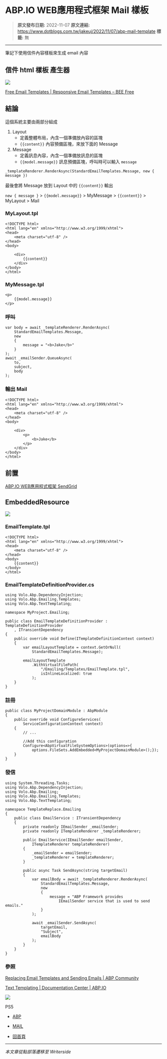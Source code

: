 # ABP.IO WEB應用程式框架 Mail 樣板

> **原文發布日期:** 2022-11-07
> **原文連結:** https://www.dotblogs.com.tw/jakeuj/2022/11/07/abp-mail-template
> **標籤:** 無

---

筆記下使用信件內容樣板來生成 email 內容

## 信件 html 樣板 產生器

![](https://raw.githubusercontent.com/abpframework/abp/dev/docs/en/Community-Articles/2020-09-09-Replacing-Email-Template-and-Sending-Emails/bee.gif)

[Free Email Templates | Responsive Email Templates – BEE Free](https://beefree.io/templates/free/)

## 結論

這個系統主要由兩部分組成

1. Layout
   * 定義整體布局，內含一個準備放內容的區塊
   * `{{content}}` 內容預備區塊，來放下面的 Message
2. Message
   * 定義訊息內容，內含一個準備放訊息的區塊
   * `{{model.message}}` 訊息預備區塊，呼叫時可以輸入 `message`

```
_templateRenderer.RenderAsync(StandardEmailTemplates.Message, new { message })
```

最後會將 Message 放到 Layout 中的 `{{content}}` 輸出

`new { message }` > `{{model.message}}` > MyMessage > `{{content}}` > MyLayout > Mail

### MyLayout.tpl

```
<!DOCTYPE html>
<html lang="en" xmlns="http://www.w3.org/1999/xhtml">
<head>
    <meta charset="utf-8" />
</head>
<body>

    <div>
        {{content}}
    </div>
</body>
</html>
```

### MyMessage.tpl

```
<p>
    {{model.message}}
</p>
```

### 呼叫

```
var body = await _templateRenderer.RenderAsync(
    StandardEmailTemplates.Message,
    new
    {
        message = "<b>Jake</b>"
    }
);
await _emailSender.QueueAsync(
    to,
    subject,
    body
);
```

### 輸出 Mail

```
<!DOCTYPE html>
<html lang="en" xmlns="http://www.w3.org/1999/xhtml">
<head>
    <meta charset="utf-8" />
</head>
<body>

    <div>
        <p>
            <b>Jake</b>
        </p>
    </div>
</body>
</html>
```

## 前置

[ABP.IO WEB應用程式框架 SendGrid](https://www.dotblogs.com.tw/jakeuj/2022/11/04/abp-SendGrid-STMP-587)

## EmbeddedResource

![](https://dotblogsfile.blob.core.windows.net/user/jakeuj/cc12a115-f58c-4c6e-a2e5-661d97d98931/1667807514.png.png)

### EmailTemplate.tpl

```
<!DOCTYPE html>
<html lang="en" xmlns="http://www.w3.org/1999/xhtml">
<head>
    <meta charset="utf-8" />
</head>
<body>
    {{content}}
</body>
</html>
```

### EmailTemplateDefinitionProvider.cs

```
using Volo.Abp.DependencyInjection;
using Volo.Abp.Emailing.Templates;
using Volo.Abp.TextTemplating;

namespace MyProject.Emailing;

public class EmailTemplateDefinitionProvider : TemplateDefinitionProvider
    , ITransientDependency
{
    public override void Define(ITemplateDefinitionContext context)
    {
        var emailLayoutTemplate = context.GetOrNull(
            StandardEmailTemplates.Message);

        emailLayoutTemplate
            .WithVirtualFilePath(
                "/Emailing/Templates/EmailTemplate.tpl",
                isInlineLocalized: true
            );
    }
}
```

### 註冊

```
public class MyProjectDomainModule : AbpModule
{
    public override void ConfigureServices(
        ServiceConfigurationContext context)
    {
        // ...

        //Add this configuration
        Configure<AbpVirtualFileSystemOptions>(options=>{
            options.FileSets.AddEmbedded<MyProjectDomainModule>();});
    }
}
```

### 發信

```
using System.Threading.Tasks;
using Volo.Abp.DependencyInjection;
using Volo.Abp.Emailing;
using Volo.Abp.Emailing.Templates;
using Volo.Abp.TextTemplating;

namespace TemplateReplace.Emailing
{
    public class EmailService : ITransientDependency
    {
        private readonly IEmailSender _emailSender;
        private readonly ITemplateRenderer _templateRenderer;

        public EmailService(IEmailSender emailSender,
            ITemplateRenderer templateRenderer)
        {
            _emailSender = emailSender;
            _templateRenderer = templateRenderer;
        }

        public async Task SendAsync(string targetEmail)
        {
            var emailBody = await _templateRenderer.RenderAsync(
                StandardEmailTemplates.Message,
                new
                {
                    message = "ABP Framework provides
                        IEmailSender service that is used to send emails."
                }
            );

            await _emailSender.SendAsync(
                targetEmail,
                "Subject",
                emailBody
            );
        }
    }
}
```

### 參照

[Replacing Email Templates and Sending Emails | ABP Community](https://community.abp.io/posts/replacing-email-templates-and-sending-emails-jkeb8zzh)

[Text Templating | Documentation Center | ABP.IO](https://docs.abp.io/en/abp/latest/Text-Templating)

![](https://card.psnprofiles.com/1/jakeuj.png)

PS5

* [ABP](/jakeuj/Tags?qq=ABP)
* [MAIL](/jakeuj/Tags?qq=MAIL)

* [回首頁](/jakeuj)

---

*本文章從點部落遷移至 Writerside*
